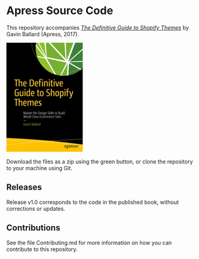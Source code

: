 # Apress Source Code

This repository accompanies [*The Definitive Guide to Shopify Themes*](http://www.apress.com/9781484226407) by Gavin Ballard (Apress, 2017).

[comment]: #cover
![Cover image](9781484226407.jpg)

Download the files as a zip using the green button, or clone the repository to your machine using Git.

## Releases

Release v1.0 corresponds to the code in the published book, without corrections or updates.

## Contributions

See the file Contributing.md for more information on how you can contribute to this repository.
